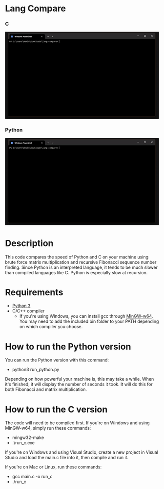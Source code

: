 # Lang Compare

### C

![c](resources/lang_compare_c.gif)

### Python

![python](resources/lang_compare_python.gif)

# Description

This code compares the speed of Python and C on your machine using brute force matrix multiplication and recursive Fibonacci sequence number finding. Since Python is an interpreted language, it tends to be much slower than compiled languages like C. Python is especially slow at recursion.

# Requirements

* [Python 3](https://www.python.org/downloads/)
* C/C++ compiler
    * If you're using Windows, you can install gcc through [MinGW-w64](https://www.mingw-w64.org/downloads/#mingw-builds). You may need to add the included bin folder to your PATH depending on which compiler you choose.

# How to run the Python version

You can run the Python version with this command:
* python3 run_python.py

Depending on how powerful your machine is, this may take a while. When it's finished, it will display the number of seconds it took. It will do this for both Fibonacci and matrix multiplication.

# How to run the C version

The code will need to be compiled first. If you're on Windows and using MinGW-w64, simply run these commands:
* mingw32-make
* .\run_c.exe

If you're on Windows and using Visual Studio, create a new project in Visual Studio and load the main.c file into it, then compile and run it.

If you're on Mac or Linux, run these commands:
* gcc main.c -o run_c
* ./run_c
